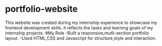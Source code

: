 # portfolio-website
This website was created during my internship experience to showcase my frontend development skills. it reflects the tasks and learning goals of my internship projects.
#My Role
-Built a responsive,mutli-section portfolio layout.
-Used HTML,CSS and Javascript for structure,style and interaction.
